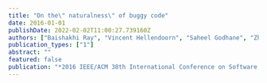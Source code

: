 ```yaml
---
title: "On the\" naturalness\" of buggy code"
date: 2016-01-01
publishDate: 2022-02-02T11:00:27.739160Z
authors: ["Baishakhi Ray", "Vincent Hellendoorn", "Saheel Godhane", "Zhaopeng Tu", "Alberto Bacchelli", "Premkumar Devanbu"]
publication_types: ["1"]
abstract: ""
featured: false
publication: "*2016 IEEE/ACM 38th International Conference on Software Engineering (ICSE)*"
---
```


